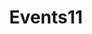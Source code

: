 ---
title: "Events11"
Date: 2019-09-23T12:04:07+02:00
adressComp:
    adress: ""
    postalCode: "75000"
    city: "Paris"
    label: ""
when: 2020-08-23T12:04:07+02:00
desciption: ""
photos: ""
draft: True
important: False
association: ""

---